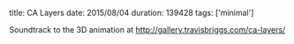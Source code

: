 title: CA Layers
date: 2015/08/04
duration: 139428
tags: ['minimal']

Soundtrack to the 3D animation at http://gallery.travisbriggs.com/ca-layers/
